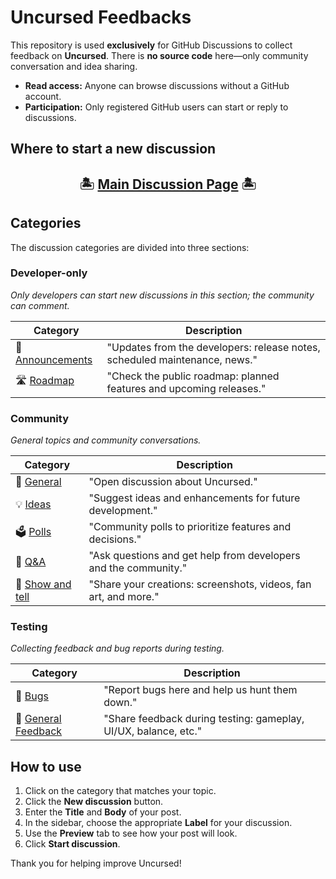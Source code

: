 # Uncursed Feedbacks

This repository is used **exclusively** for GitHub Discussions to collect feedback on **Uncursed**. There is **no source code** here—only community conversation and idea sharing.

- **Read access:** Anyone can browse discussions without a GitHub account.  
- **Participation:** Only registered GitHub users can start or reply to discussions.

## Where to start a new discussion

<h2 align="center">🏝️ <a href="https://github.com/Kreadigma-Studio/Uncursed-Feedbacks/discussions">Main Discussion Page</a> 🏝️</h2>

## Categories

The discussion categories are divided into three sections:

### Developer-only
*Only developers can start new discussions in this section; the community can comment.*

| Category                                                                                                                    | Description                                                               |
|-----------------------------------------------------------------------------------------------------------------------------|---------------------------------------------------------------------------|
| 📣 [Announcements](https://github.com/Kreadigma-Studio/Uncursed-Feedbacks/discussions/categories/announcements)             | "Updates from the developers: release notes, scheduled maintenance, news." |
| 🛣️ [Roadmap](https://github.com/Kreadigma-Studio/Uncursed-Feedbacks/discussions/categories/roadmap)                        | "Check the public roadmap: planned features and upcoming releases."        |

### Community
*General topics and community conversations.*

| Category                                                                                                                       | Description                                                                     |
|--------------------------------------------------------------------------------------------------------------------------------|---------------------------------------------------------------------------------|
| 💬 [General](https://github.com/Kreadigma-Studio/Uncursed-Feedbacks/discussions/categories/general)                             | "Open discussion about Uncursed."                                              |
| 💡 [Ideas](https://github.com/Kreadigma-Studio/Uncursed-Feedbacks/discussions/categories/ideas)                                 | "Suggest ideas and enhancements for future development."                       |
| 🗳️ [Polls](https://github.com/Kreadigma-Studio/Uncursed-Feedbacks/discussions/categories/polls)                                | "Community polls to prioritize features and decisions."                        |
| 🙏 [Q&A](https://github.com/Kreadigma-Studio/Uncursed-Feedbacks/discussions/categories/q-and-a)                                | "Ask questions and get help from developers and the community."                |
| 🙌 [Show and tell](https://github.com/Kreadigma-Studio/Uncursed-Feedbacks/discussions/categories/show-and-tell)                | "Share your creations: screenshots, videos, fan art, and more."                |

### Testing
*Collecting feedback and bug reports during testing.*

| Category                                                                                                                       | Description                                                               |
|--------------------------------------------------------------------------------------------------------------------------------|---------------------------------------------------------------------------|
| 🐞 [Bugs](https://github.com/Kreadigma-Studio/Uncursed-Feedbacks/discussions/categories/bugs)                                  | "Report bugs here and help us hunt them down."                             |
| 🚩 [General Feedback](https://github.com/Kreadigma-Studio/Uncursed-Feedbacks/discussions/categories/general-feedback)          | "Share feedback during testing: gameplay, UI/UX, balance, etc."            |

## How to use

1. Click on the category that matches your topic.  
2. Click the **New discussion** button.  
3. Enter the **Title** and **Body** of your post.  
4. In the sidebar, choose the appropriate **Label** for your discussion.  
5. Use the **Preview** tab to see how your post will look.  
6. Click **Start discussion**.  

Thank you for helping improve Uncursed!
